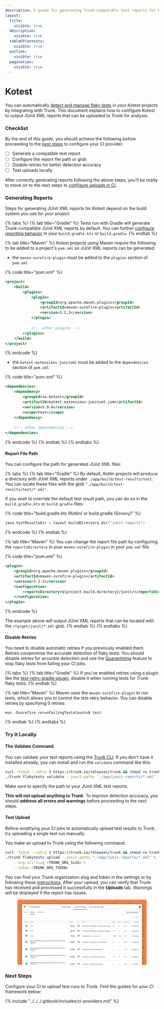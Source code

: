 ```yaml
---
description: A guide for generating Trunk-compatible test reports for Kotest
layout:
  title:
    visible: true
  description:
    visible: true
  tableOfContents:
    visible: true
  outline:
    visible: true
  pagination:
    visible: true
---
```


# Kotest

You can automatically [detect and manage flaky tests](../../detection.md) in your Kotest projects by integrating with Trunk. This document explains how to configure Kotest to output JUnit XML reports that can be uploaded to Trunk for analysis.

### Checklist

By the end of this guide, you should achieve the following before proceeding to the [next steps](kotest.md#next-step) to configure your CI provider.

* [ ] Generate a compatible test report
* [ ] Configure the report file path or glob
* [ ] Disable retries for better detection accuracy
* [ ] Test uploads locally

After correctly generating reports following the above steps, you'll be ready to move on to the next steps to [configure uploads in CI](../ci-providers/).

### Generating Reports

Steps for generating JUnit XML reports for Kotest depend on the build system you use for your project:

{% tabs %}
{% tab title="Gradle" %}
Tests run with Gradle will generate Trunk-compatible JUnit XML reports by default. You can further [configure reporting behavior](https://docs.gradle.org/8.10.2/userguide/java_testing.html#test_reporting) in your `build.gradle.kts` or `build.gradle`.
{% endtab %}

{% tab title="Maven" %}
Kotest projects using Maven require the following to be added to a project's `pom.xml` so JUnit XML reports can be generated:

* the `maven-surefire-plugin` must be added to the `plugins` section of `pom.xml`

{% code title="pom.xml" %}
```xml
<project>
    <build>
        <plugins>
            <plugin>
                <groupId>org.apache.maven.plugins</groupId>
                <artifactId>maven-surefire-plugin</artifactId>
                <version>3.2.2</version>
            </plugin>
            
            <!-- other plugins -->
        </plugins>
    </build>
</project>
```
{% endcode %}

* the `kotest-extensions-junitxml` must be added to the `dependencies` section of `pom.xml`

{% code title="pom.xml" %}
```xml
<dependencies>
    <dependency>
        <groupId>io.kotest</groupId>
        <artifactId>kotest-extensions-junitxml-jvm</artifactId>
        <version>5.9.0</version>
        <scope>test</scope>
    </dependency>
    
    <!-- other dependencies -->
</dependencies>
```
{% endcode %}
{% endtab %}
{% endtabs %}

#### Report File Path

You can configure the path for generated JUnit XML files:&#x20;

{% tabs %}
{% tab title="Gradle" %}
By default, Kotlin projects will produce a directory with JUnit XML reports under `./app/build/test-results/test`. You can locate these files with the glob `"./app/build/test-results/test/*.xml"`.

If you wish to override the default test result path, you can do so in the `build.gradle.kts` or `build.gradle` files:

{% code title="build.gradle.kts (Kotlin) or build.gradle (Groovy)" %}
```kotlin
java.testResultsDir = layout.buildDirectory.dir("junit-reports")
```
{% endcode %}
{% endtab %}

{% tab title="Maven" %}
You can change the report file path by configuring the `reportsDirectory` in your `maven-surefire-plugin` in your `pom.xml` file:

{% code title="pom.xml" %}
```xml
<plugin>
    <groupId>org.apache.maven.plugins</groupId>
    <artifactId>maven-surefire-plugin</artifactId>
    <version>3.2.2</version>
    <configuration>
        <reportsDirectory>${project.build.directory}/junit/</reportsDirectory>
    </configuration>
</plugin>
```
{% endcode %}

The example above will output JUnit XML reports that can be located with the `/target/junit/*.xml` glob.
{% endtab %}
{% endtabs %}

#### Disable Retries

You need to disable automatic retries if you previously enabled them. Retries compromise the accurate detection of flaky tests. You should disable retries for accurate detection and use the [Quarantining](../../quarantining.md) feature to stop flaky tests from failing your CI jobs.

{% tabs %}
{% tab title="Gradle" %}
If you've enabled retries using a plugin like the [test-retry-gradle-plugin](https://github.com/gradle/test-retry-gradle-plugin), disable it when running tests for Trunk flaky tests.
{% endtab %}

{% tab title="Maven" %}
Maven uses the `maven-surefire-plugin` to run tests, which allows you to control the test retry behavior. You can disable retries by specifying 0 retries:

```
mvn -Dsurefire.rerunFailingTestsCount=0 test
```
{% endtab %}
{% endtabs %}

### Try It Locally

#### The Validate Command

You can validate your test reports using the [Trunk CLI](../../uploader.md). If you don't have it installed already, you can install and run the `validate` command like this:

```sh
curl -fsSLO --retry 3 https://trunk.io/releases/trunk && chmod +x trunk
./trunk flakytests validate --junit-paths "./app/junit-reports/*.xml"
```

Make sure to specify the path to your JUnit XML test reports.

**This will not upload anything to Trunk**. To improve detection accuracy, you should **address all errors and warnings** before proceeding to the next steps.

#### Test Upload

Before modifying your CI jobs to automatically upload test results to Trunk, try uploading a single test run manually.

You make an upload to Trunk using the following command:

```sh
curl -fsSLO --retry 3 https://trunk.io/releases/trunk && chmod +x trunk
./trunk flakytests upload --junit-paths "./app/junit-reports/*.xml" \
    --org-url-slug <TRUNK_ORG_SLUG> \
    --token <TRUNK_ORG_TOKEN>
```

You can find your Trunk organization slug and token in the settings or by following these [instructions](https://docs.trunk.io/flaky-tests/get-started/ci-providers/otherci#id-1.-store-a-trunk_token-secret-in-your-ci-system). After your upload, you can verify that Trunk has received and processed it successfully in the **Uploads** tab. Warnings will be displayed if the report has issues.

<figure><picture><source srcset="../../../.gitbook/assets/data-uploads-dark.png" media="(prefers-color-scheme: dark)"><img src="../../../.gitbook/assets/data-uploads-light.png" alt=""></picture><figcaption></figcaption></figure>

### Next Steps

Configure your CI to upload test runs to Trunk. Find the guides for your CI framework below:

{% include "../../../.gitbook/includes/ci-providers.md" %}


